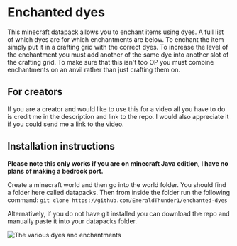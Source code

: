 # Enchanted dyes

This minecraft datapack allows you to enchant items using dyes. A full list of which dyes are for which enchantments are below. To enchant the item simply put it in a crafting grid with the correct dyes. To increase the level of the enchantment you must add another of the same dye into another slot of the crafting grid. To make sure that this isn't too OP you must combine enchantments on an anvil rather than just crafting them on.

## For creators
If you are a creator and would like to use this for a video all you have to do is credit me in the description and link to the repo. I would also appreciate it if you could send me a link to the video.

## Installation instructions

**Please note this only works if you are on minecraft Java edition, I have no plans of making a bedrock port.**

Create a minecraft world and then go into the world folder. You should find a folder here called datapacks. Then from inside the folder run the following command:
```git clone https://github.com/EmeraldThunder1/enchanted-dyes```

Alternatively, if you do not have git installed you can download the repo and manually paste it into your datapacks folder.

![The various dyes and enchantments](https://assets.scratch.mit.edu/get_image/.%2E/069ba4ddcef9fb5807a39486362f30f4.png)
